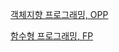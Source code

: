 [객체지향 프로그래밍, OPP](https://github.com/Talia2019/Developer/blob/main/CS/SWEngineering/OOP.md)

[함수형 프로그래밍, FP](https://github.com/Talia2019/Developer/blob/main/CS/SWEngineering/P.md)
